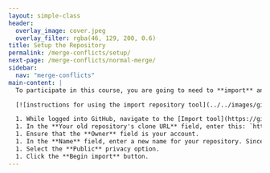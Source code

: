 ```yaml
---
layout: simple-class
header:
  overlay_image: cover.jpeg
  overlay_filter: rgba(46, 129, 200, 0.6)
title: Setup the Repository
permalink: /merge-conflicts/setup/
next-page: /merge-conflicts/normal-merge/
sidebar:
  nav: "merge-conflicts"
main-content: |
  To participate in this course, you are going to need to **import** an a project the GitHub Training team created for this course. Importing a project will essentially copy the repository including all of the files and revision history to your account.

  [![instructions for using the import repository tool](../../images/gifs/merge-conflict/import-repo.gif)](../../images/gifs/merge-conflict/import-repo.gif)

  1. While logged into GitHub, navigate to the [Import tool](https://github.com/new/import).
  1. In the **Your old repository's clone URL** field, enter this: `https://github.com/githubtraining/on-demand-merge-conflict.git`.
  1. Ensure that the **Owner** field is your account.
  1. In the **Name** field, enter a new name for your repository. Since this course not only teaches you about merge conflicts but also provides a GitHub Pages powered resume template, maybe something like `resume` would work.
  1. Select the **Public** privacy option.
  1. Click the **Begin import** button.
---
```

